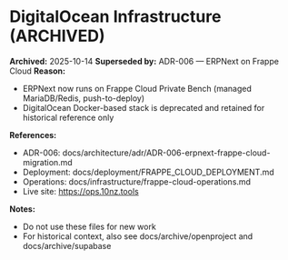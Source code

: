 # DigitalOcean Infrastructure (ARCHIVED)

**Archived:** 2025-10-14
**Superseded by:** ADR-006 — ERPNext on Frappe Cloud
**Reason:**
- ERPNext now runs on Frappe Cloud Private Bench (managed MariaDB/Redis, push-to-deploy)
- DigitalOcean Docker-based stack is deprecated and retained for historical reference only

**References:**
- ADR-006: docs/architecture/adr/ADR-006-erpnext-frappe-cloud-migration.md
- Deployment: docs/deployment/FRAPPE_CLOUD_DEPLOYMENT.md
- Operations: docs/infrastructure/frappe-cloud-operations.md
- Live site: https://ops.10nz.tools

**Notes:**
- Do not use these files for new work
- For historical context, also see docs/archive/openproject and docs/archive/supabase
